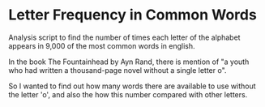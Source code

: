 # Letter Frequency in Common Words

Analysis script to find the number of times each letter of the alphabet appears in 9,000 of the most common words in english.

In the book The Fountainhead by Ayn Rand, there is mention of "a youth who had written a thousand-page novel without a single letter o".

So I wanted to find out how many words there are available to use without the letter 'o', and also the how this number compared
with other letters.
